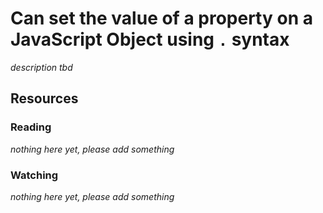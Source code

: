 # Can set the value of a property on a JavaScript Object using `.` syntax
_description tbd_
## Resources
### Reading
_nothing here yet, please add something_
### Watching
_nothing here yet, please add something_
